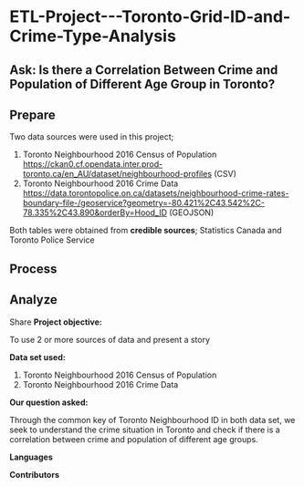 # ETL-Project---Toronto-Grid-ID-and-Crime-Type-Analysis


## Ask: Is there a Correlation Between Crime and Population of Different Age Group in Toronto?


## Prepare

Two data sources were used in this project;
1. Toronto Neighbourhood 2016 Census of Population
   https://ckan0.cf.opendata.inter.prod-toronto.ca/en_AU/dataset/neighbourhood-profiles (CSV)
2. Toronto Neighbourhood 2016 Crime Data
   https://data.torontopolice.on.ca/datasets/neighbourhood-crime-rates-boundary-file-/geoservice?geometry=-80.421%2C43.542%2C-78.335%2C43.890&orderBy=Hood_ID (GEOJSON)

Both tables were obtained from **credible sources**; Statistics Canada and Toronto Police Service


## Process



## Analyze

Share
**Project objective:** 

To use 2 or more sources of data and present a story

**Data set used:**

1. Toronto Neighbourhood 2016 Census of Population
2. Toronto Neighbourhood 2016 Crime Data

**Our question asked:**

Through the common key of Toronto Neighbourhood ID in both data set, we seek to understand the crime situation in Toronto and check if there is a correlation between crime and population of different age groups.


**Languages**


**Contributors**

